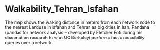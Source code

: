 # Walkability_Tehran_Isfahan

The map shows the walking distance in meters from each network node to the nearest Landuse in Isfahan and Tehran as big cities in Iran. Pandana (pandas for network analysis – developed by Fletcher Foti during his dissertation research here at UC Berkeley) performs fast accessibility queries over a network. 
